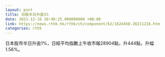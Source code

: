 ```yaml
---
layout: post
title: 日股半日升逾1%
date: 2021-12-16 10:40:25.000000000 +08:00
link: https://news.rthk.hk/rthk/ch/component/k2/1624458-20211216.htm
categories: rthk
---
```


日本股市半日升逾1%，日經平均指數上午收市報28904點，升444點，升幅1.56%。
